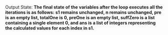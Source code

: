 Output State: **The final state of the variables after the loop executes all the iterations is as follows: s1 remains unchanged, n remains unchanged, pre is an empty list, totalOne is 0, preOne is an empty list, suffZero is a list containing a single element 0, and ans is a list of integers representing the calculated values for each index in s1.**